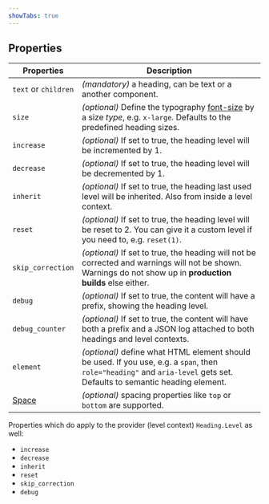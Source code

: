 ```yaml
---
showTabs: true
---
```


## Properties

| Properties                                  | Description                                                                                                                                                             |
| ------------------------------------------- | ----------------------------------------------------------------------------------------------------------------------------------------------------------------------- |
| `text` or `children`                        | _(mandatory)_ a heading, can be text or a another component.                                                                                                            |
| `size`                                      | _(optional)_ Define the typography [font-size](/uilib/typography/font-size) by a size _type_, e.g. `x-large`. Defaults to the predefined heading sizes.                 |
| `increase`                                  | _(optional)_ If set to true, the heading level will be incremented by 1.                                                                                                |
| `decrease`                                  | _(optional)_ If set to true, the heading level will be decremented by 1.                                                                                                |
| `inherit`                                   | _(optional)_ If set to true, the heading last used level will be inherited. Also from inside a level context.                                                           |
| `reset`                                     | _(optional)_ If set to true, the heading level will be reset to 2. You can give it a custom level if you need to, e.g. `reset(1)`.                                      |
| `skip_correction`                           | _(optional)_ If set to true, the heading will not be corrected and warnings will not be shown. Warnings do not show up in **production builds** else either.            |
| `debug`                                     | _(optional)_ If set to true, the content will have a prefix, showing the heading level.                                                                                 |
| `debug_counter`                             | _(optional)_ If set to true, the content will have both a prefix and a JSON log attached to both headings and level contexts.                                           |
| `element`                                   | _(optional)_ define what HTML element should be used. If you use, e.g. a `span`, then `role="heading"` and `aria-level` gets set. Defaults to semantic heading element. |
| [Space](/uilib/components/space/properties) | _(optional)_ spacing properties like `top` or `bottom` are supported.                                                                                                   |

Properties which do apply to the provider (level context) `Heading.Level` as well:

- `increase`
- `decrease`
- `inherit`
- `reset`
- `skip_correction`
- `debug`
